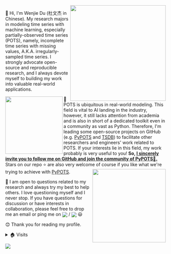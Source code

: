 <img align='right' width=300 src='https://github-readme-stats.vercel.app/api?username=wenjiedu&count_private=true&show_icons=true&theme=onedark&hide_rank=true&hide_title=true&bg_color=264653&border_color=2a9d8f&icon_color=e76f51&text_color=eae2b7&card_width=300&line_height=28'>

👋 Hi, I'm Wenjie Du (杜文杰 in Chinese). My research majors in modeling time series with machine learning, especially partially-observed time series (POTS), namely, incomplete time series with missing values, A.K.A. irregularly-sampled time series. I strongly advocate open-source and reproducible research, and I always devote myself to building my work into valuable real-world applications.

<a href='https://github.com/WenjieDu/PyPOTS'><img src='https://raw.githubusercontent.com/WenjieDu/PyPOTS/main/docs/figs/PyPOTS%20logo.svg?sanitize=true' width='180' align='left' /></a>

🤔 POTS is ubiquitous in real-world modeling. This field is vital to AI landing in the industry, however, it still lacks attention from academia and is also in short of a dedicated toolkit even in a community as vast as Python. Therefore, I'm leading some open-source projects on GitHub (e.g. [PyPOTS](https://github.com/WenjieDu/PyPOTS) and [TSDB](https://github.com/WenjieDu/TSDB)) to facilitate other researchers and engineers' work related to POTS. If your interests lie in this field, my work probably is very useful to you! **So, <ins>I sincerely invite you to follow me on GitHub and join the [community of PyPOTS](https://join.slack.com/t/pypots-dev/shared_invite/zt-1gq6ufwsi-p0OZdW~e9UW_IA4_f1OfxA)🤝.</ins>** Stars on our repo ⭐ are also very welcome of course if you like what we're trying to achieve with [PyPOTS](https://github.com/WenjieDu/PyPOTS). <a href='https://github.com/WenjieDu/TSDB'><img src="https://raw.githubusercontent.com/WenjieDu/TSDB/main/docs/figs/TSDB%20logo.svg?sanitize=true" align='right' width='230'/></a>

💬 I am open to questions related to my research and always try my best to help others. I love questioning myself and I never stop. If you have questions for discussion or have interests in collaboration, please feel free to drop me an email or ping me on <a alt='LinkedIn' href='https://www.linkedin.com/in/wenjie-du/'><img align='center' src='https://img.shields.io/badge/LinkedIn-Wenjie--Du-blue?style=social&logo=linkedin'></a> / <a alt='WeChat' href='https://github.com/WenjieDu/WenjieDu/blob/main/figs/Wechat_WDU.jpg'><img align='center' src='https://img.shields.io/badge/WeChat-__W__DU__-blue?style=social&logo=wechat'></a> 😃

😊 Thank you for reading my profile.

<details>
<summary>🏠 Visits</summary>
<img align='left' src='https://hits.seeyoufarm.com/api/count/incr/badge.svg?url=https%3A%2F%2Fgithub.com%2FWenjieDu&count_bg=%2379C83D&title_bg=%23555555&icon=&icon_color=%23E7E7E7&title=Visits+since+May+2022&edge_flat=false'>
</details>

![](https://hit.yhype.me/github/profile?user_id=17807970)